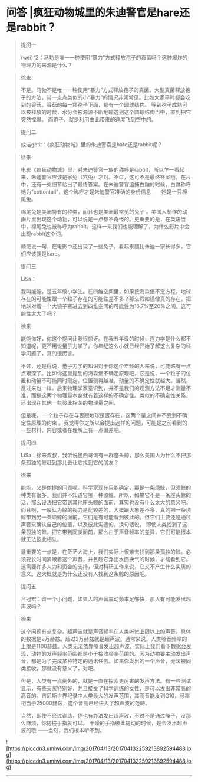 # 问答 |疯狂动物城里的朱迪警官是hare还是rabbit？

> 提问一
> 
> (wei)^2：马勃是唯一一种使用“暴力”方式释放孢子的真菌吗？这种爆炸的物理力的来源是什么？

> 徐来
> 
> 不是。马勃不是唯一一种使用“暴力”方式释放孢子的真菌。大型真菌释放孢子的方法，带一点点类似的小“暴力”的情况非常常见。比如大家平时都会吃到的香菇。香菇的每一颗孢子下面，都有一个圆球结构。 等到孢子成熟可以被释放的时候，水分会被源源不断地输送到这个圆球结构当中，直到把它突然撑爆。 而孢子，就是利用由此带来的速度飞到空中的。

> 提问二
> 
> 成洁getit：《疯狂动物城》里的朱迪警官是hare还是rabbit呢？

> 徐来
> 
> 电影《疯狂动物城》里，对朱迪警官一族的称呼是rabbit，所以乍一看起来，朱迪警官应该是家兔（穴兔）才对。不过，这可不是最终答案哦。在片中，还有一处细节给出了最终答案。在朱迪警官追捕白鼬的时候，白鼬称呼她为“cottontail”，这个称呼才是朱迪警官准确的身份信息——她是一只棉尾兔。
> 
> 棉尾兔是美洲特有的种类，而且也是美洲最常见的兔子 。美国人制作的动画片里出现这个动物，可以说是一点都不奇怪的。更重要的是，在英语当中，棉尾兔也被称呼为rabbit，这样一来我们也能理解了，为什么影片中会出现rabbit这个词。
> 
> 顺便说一句，在电影中还出现了一些兔子，看起来腿比朱迪一家长得多，它们应该就是hare。    

> 提问三
> 
> LiSa：
> 
> 我叫能能，是五年级小学生。在四维空间里，如果按海森堡不定方程，地球存在的可能性跟一个粒子存在的可能性差不多？那么假如镜像真的存在，把地球对着一个大镜子塞进去到四维空间的可能性为16.7%至20%之间。这可能性太大了吧？

> 徐来
> 
> 能能你好，你这个提问让我很惊讶。在我五年级的时候，连力学是什么都不知道呢，更不用说量子力学了。你年纪这么小就已经开始了解这么复杂的科学问题了，真的很厉害。
> 
> 不过，还是得说，量子力学的知识对于你这个年龄的人来说，可能略有一点点艰深了。比如你这里提到的海森堡不确定原理吧，它是说，一个粒子的位置和动量不可能同时测定，位置测得越准，动量的不确定性就越大。当然，反过来也一样。后来物理学家意识到，并不是我们的观测方法不足才测量不准，而是这两个物理量本身就有着这样的不确定性。类似的不确定性关系，还出现在其他一些彼此相关的物理量之间。
> 
> 但是呢， 一个粒子存在与否跟地球是否存在，这两个量之间并不受到不确定性原理的约束 。我觉得你之所以会提出这样的问题，可能是之前看到的一些材料、内容或者在理解上有一点偏差吧。

> 提问四
> 
> LiSa：徐来叔叔，我听说墨西哥湾有一群座头鲸，那么美国人为什么不把那条孤独的鲸赶到那儿去让它找到它的朋友？

> 徐来
> 
> 能能，又是你提的问题呢。科学家现在只能确定，那是一条须鲸，但须鲸的种类有很多。我们并不知道它哪一种须鲸。所以，如果它不是一条座头鲸的话，那么设法把它带到其他座头鲸的面前，其实也没有什么太大的意义吧。而且啊，一般认为鲸的视力是比较差的，大概跟大象差不多，真的把一条须鲸带到另一条须鲸的面前，它们是有可能看到彼此的。但它们主要还是通过声音来确认自己的位置，以及彼此沟通的。换句话说， 即使人类找到了这条孤独的鲸，把它带到同类面前，那么由于声音频率的差异，它们可能根本就无法彼此相认。
> 
> 最重要的一点是，在茫茫大海上，我们实际上很难去找到那条孤独的鲸。必须要长时间紧跟着这个声音，并且趁它浮出水面换气的时候，才能看到它。这需要许多人力和资金的支持，但对科研工作来说，它又不产生什么实质的意义。这大概就是为什么还没有人找到这条鲸的原因吧。

> 提问五
> 
> 吕冠宏：留一个小问题，如果人的声音震动频率足够快，那人有可能发出超声波吗？

> 徐来
> 
> 这个问题有点复杂。超声波就是声音频率在人类听觉上限以上的声音，具体的数据是2万赫兹。超过2万赫兹就是超声波。通常来说，人类嗓音频率的上限是1100赫兹。人类无法依靠嗓音发出超声波。实际上我们看下数据会发现，动物的发声频率范围都是小于接收频率范围的。因为动物要主动发出声音，都是为了完成某种特定的通讯任务。如果你发出的一个声音，无法被同类接收，那就没有意义了，对吧。
> 
> 但是，人类有一点例外的，就是一直在探索更厉害的发声方法。有一些测试显示，有些天资特别好，并且接受了科学训练的女性，是可以发出非常高的高音的。吉尼斯世界纪录中人类最大的发声范围，其高音能发到G10，频率相当于25000赫兹，这个音高已经进入了超声波的范畴。
> 
> 当然，即使不经过训练，你也有办法发出超声波，不过不是通过嗓子，没那么麻烦，你搓搓手指就可以。 干燥的手指彼此搓动的时候，是会发出超声波的哦 ——当然，我们根本听不到。

![https://piccdn3.umiwi.com/img/201704/13/201704132259213892594488.jpg](https://piccdn3.umiwi.com/img/201704/13/201704132259213892594488.jpg)

---
